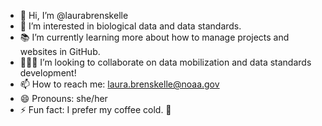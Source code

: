 - 👋 Hi, I’m @laurabrenskelle
- 👀 I’m interested in biological data and data standards.
- 📚 I’m currently learning more about how to manage projects and websites in GitHub.
- 👩🏼‍💻 I’m looking to collaborate on data mobilization and data standards development!
- 📫 How to reach me: laura.brenskelle@noaa.gov
- 😄 Pronouns: she/her
- ⚡ Fun fact: I prefer my coffee cold. 🧊

<!---
laurabrenskelle/laurabrenskelle is a ✨ special ✨ repository because its `README.md` (this file) appears on your GitHub profile.
You can click the Preview link to take a look at your changes.
--->
